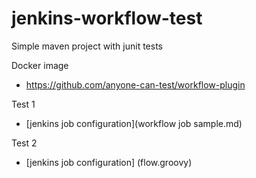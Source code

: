 # jenkins-workflow-test

Simple maven project with junit tests


Docker image
- https://github.com/anyone-can-test/workflow-plugin


Test 1
-  [jenkins job configuration](workflow job sample.md)


Test 2
- [jenkins job configuration] (flow.groovy)
